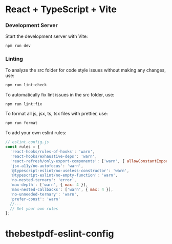 # React + TypeScript + Vite

### Development Server

Start the development server with Vite:

```bash
npm run dev
```

### Linting

To analyze the src folder for code style issues without making any changes, use:

```bash
npm run lint:check
```

To automatically fix lint issues in the src folder, use:

```bash
npm run lint:fix
```

To format all js, jsx, ts, tsx files with prettier, use:

```bash
npm run format
```

To add your own eslint rules:

```js
// eslint.config.js
const rules = {
  'react-hooks/rules-of-hooks': 'warn',
  'react-hooks/exhaustive-deps': 'warn',
  'react-refresh/only-export-components': ['warn', { allowConstantExport: true }],
  'jsx-a11y/no-autofocus': 'warn',
  '@typescript-eslint/no-useless-constructor': 'warn',
  '@typescript-eslint/no-empty-function': 'warn',
  'no-nested-ternary': 'error',
  'max-depth': ['warn', { max: 4 }],
  'max-nested-callbacks': ['warn', { max: 4 }],
  'no-unneeded-ternary': 'warn',
  'prefer-const': 'warn'
  //...
  // Set your own rules 
};
```
# thebestpdf-eslint-config
